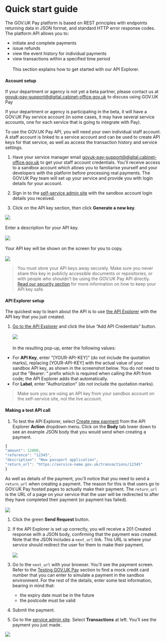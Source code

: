 # Quick start guide

The GOV.UK Pay platform is based on REST principles with endpoints returning data in JSON format, and standard HTTP error response codes. The platform API allows you to:

- initiate and complete payments
- issue refunds
- view the event history for individual payments
- view transactions within a specified time period
<br /><br />
This section explains how to get started with our API Explorer.

#### Account setup

If your department or agency is not yet a beta partner, please contact us at [govuk-pay-support@digital.cabinet-office.gov.uk](mailto:govuk-pay-support@digital.cabinet-office.gov.uk) to discuss using GOV.UK Pay

If your department or agency is participating in the beta, it will have a GOV.UK Pay service account (in some cases, it may have several service accounts, one for each service that is going to integrate with Pay).

To use the GOV.UK Pay API, you will need your own individual staff account. A staff account is linked to a service account and can be used to create API keys for that service, as well as access the transaction history and service settings.

1. Have your service manager email [govuk-pay-support@digital.cabinet-office.gov.uk](mailto:govuk-pay-support@digital.cabinet-office.gov.uk) to get your staff account credentials. You'll receive access to a sandbox account which allows you to familiarise yourself and your developers with the platform before processing real payments. The GOV.UK Pay team will set up your service and provide you with login details for your account.

2. Sign in to the [self-service admin site](https://selfservice.payments.service.gov.uk/) with the sandbox account login details you received.

3. Click on the API key section, then click **Generate a new key**.

![](https://s3-eu-west-1.amazonaws.com/pay-govuk-documentation/Generate+API+key+image1.png)
 <br /><br />Enter a description for your API key. <br /><br />
![](https://s3-eu-west-1.amazonaws.com/pay-govuk-documentation/DescribeAPIKey+image2.png)
<br /><br />Your API key will be shown on the screen for you to copy.<br /><br /> ![](https://s3-eu-west-1.amazonaws.com/pay-govuk-documentation/NewKeygenerate+image+3.png)

<blockquote>You must store your API keys away securely. Make sure you never share this key in publicly accessible documents or repositories, or with people who shouldn't be using the GOV.UK Pay API directly. <a href="https://govukpay-docs.cloudapps.digital/#security">Read our security section</a> for more information on how to keep your API key safe.</blockquote>

#### API Explorer setup

The quickest way to learn about the API is to use [the API Explorer](https://gds-payments.gelato.io/api-explorer/) with the API key that you just created.

1. [Go to the API Explorer](https://gds-payments.gelato.io/api-explorer/) and click the blue “Add API Credentials” button. <br/><br/>
![](https://s3-eu-west-1.amazonaws.com/pay-govuk-documentation/pay-add-api-key.png)
<br/><br/>In the resulting pop-up, enter the following values:
  + For **API Key**, enter "[YOUR-API-KEY]" (do not include the quotation marks), replacing [YOUR-API-KEY] with the actual value of your sandbox API key, as shown in the screenshot below. You do not need to put the "Bearer: " prefix which is required when calling the API from code; the API Explorer adds that automatically.
  + For **Label**, enter "Authorization" (do not include the quotation marks).

> Make sure you are using an API key from your sandbox account on the self-service site, not the live account.

#### Making a test API call

1. To test the API Explorer, select [Create new payment](https://gds-payments.gelato.io/api-explorer/gov-uk-pay-api/versions/1.0.0/general/create-new-payment) from the API Explorer **Action** dropdown menu. Click on the **Body** tab lower down to see an example JSON body that you would send when creating a payment.

```javascript
{
"amount": 12000,
"reference": "12345",
"description": "New passport application",
"return_url": "https://service-name.gov.uk/transactions/12345"
}
```

As well as details of the payment, you'll notice that you need to send a ``return_url`` when creating a payment. The reason for this is that users go to GOV.UK Pay hosted pages to actually make their payment.
The ``return_url`` is the URL of a page on your service that the user will be redirected to after they have completed their payment (or payment has failed).
<br/><br/>
![](https://s3-eu-west-1.amazonaws.com/pay-govuk-documentation/pay-api-explorer-createpay.png)

1. Click the green **Send Request** button.

1. If the API Explorer is set up correctly, you will receive a 201 Created response with a JSON body, confirming that the payment was created. Note that the JSON includes a ``next_url`` link. This URL is where your service should redirect the user for them to make their payment.
<br/><br/>
![](https://s3-eu-west-1.amazonaws.com/pay-govuk-documentation/pay-api-explorer-response.png)

1. Go to the ``next_url`` with your browser. You'll see the payment screen. Refer to the [Testing GOV.UK Pay](https://govukpay-docs.cloudapps.digital/#testing-gov-uk-pay) section to find a mock credit card number that you can enter to simulate a payment in the sandbox environment. For the rest of the details, enter some test information, bearing in mind that:
    + the expiry date must be in the future
    + the postcode must be valid

1. Submit the payment.

1. Go to the [service admin site](https://selfservice.payments.service.gov.uk/). Select **Transactions** at left. You’ll see the payment you just made.

![](https://s3-eu-west-1.amazonaws.com/pay-govuk-documentation/transaction+list+image+4.png)
